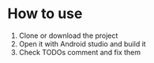 # How to use

1. Clone or download the project
2. Open it with Android studio and build it
3. Check TODOs comment and fix them
